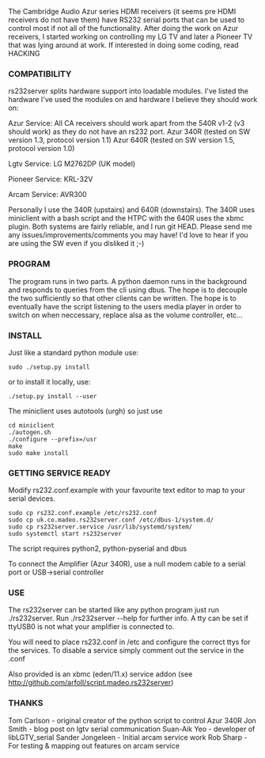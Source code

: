 The Cambridge Audio Azur series HDMI receivers (it seems pre HDMI receivers do
not have them) have RS232 serial ports that can be used to control most if not
all of the functionality. After doing the work on Azur receivers, I started
working on controlling my LG TV and later a Pioneer TV that was lying around at
work. If interested in doing some coding, read HACKING

### COMPATIBILITY

rs232server splits hardware support into loadable modules. I've listed the
hardware I've used the modules on and hardware I believe they should work on:

Azur Service:
All CA receivers should work apart from the 540R v1-2 (v3 should work) as they
do not have an rs232 port.
Azur 340R (tested on SW version 1.3, protocol version 1.1)
Azur 640R (tested on SW version 1.5, protocol version 1.0)

Lgtv Service:
LG M2762DP (UK model)

Pioneer Service:
KRL-32V

Arcam Service:
AVR300

Personally I use the 340R (upstairs) and 640R (downstairs). The 340R uses
miniclient with a bash script and the HTPC with the 640R uses the xbmc plugin.
Both systems are fairly reliable, and I run git HEAD. Please send me any
issues/improvements/comments you may have! I'd love to hear if you are using
the SW even if you disliked it ;-)

### PROGRAM

The program runs in two parts. A python daemon runs in the background and
responds to queries from the cli using dbus.  The hope is to decouple the two
sufficiently so that other clients can be written. The hope is to eventually
have the script listening to the users media player in order to switch on when
neccessary, replace alsa as the volume controller, etc...

### INSTALL

Just like a standard python module use:
```{sh}
sudo ./setup.py install
```
or to install it locally, use:
```{sh}
./setup.py install --user
```
The miniclient uses autotools (urgh) so just use
```{sh}
cd miniclient
./autogen.sh
./configure --prefix=/usr
make
sudo make install
```

### GETTING SERVICE READY

Modify rs232.conf.example with your favourite text editor to map to your serial devices.

```{sh}
sudo cp rs232.conf.example /etc/rs232.conf
sudo cp uk.co.madeo.rs232server.conf /etc/dbus-1/system.d/
sudo cp rs232server.service /usr/lib/systemd/system/
sudo systemctl start rs232server
```

The script requires python2, python-pyserial and dbus

To connect the Amplifier (Azur 340R), use a null modem cable to a serial port
or USB->serial controller

### USE
The rs232server can be started like any python program just run
./rs232server.  Run ./rs232server --help for further info. A tty can be set if
ttyUSB0 is not what your amplifier is connected to.

You will need to place rs232.conf in /etc and configure the correct ttys for
the services. To disable a service simply comment out the service in the .conf

Also provided is an xbmc (eden/11.x) service addon (see
http://github.com/arfoll/script.madeo.rs232server)

### THANKS
Tom Carlson - original creator of the python script to control Azur 340R
Jon Smith - blog post on lgtv serial communication
Suan-Aik Yeo - developer of libLGTV_serial
Sander Jongeleen - Initial arcam service work
Rob Sharp - For testing & mapping out features on arcam service
